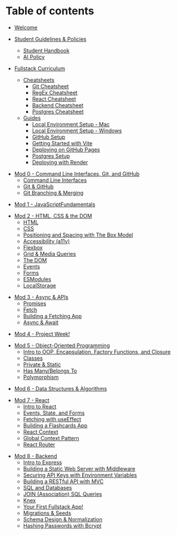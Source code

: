 # Table of contents

* [Welcome](README.md)
* [Student Guidelines & Policies](guidelines-and-policies/README.md)
  * [Student Handbook](guidelines-and-policies/student-handbook.md)
  * [AI Policy](guidelines-and-policies/ai-policy.md)

* [Fullstack Curriculum](fullstack-curriculum/README.md)
  * [Cheatsheets](fullstack-curriculum/cheatsheets/README.md)
    * [Git Cheatsheet](fullstack-curriculum/cheatsheets/git-cheatsheet.md)
    * [RegEx Cheatsheet](fullstack-curriculum/cheatsheets/regex-cheatsheet.md)
    * [React Cheatsheet](fullstack-curriculum/cheatsheets/react-cheatsheet.md)
    * [Backend Cheatsheet](fullstack-curriculum/cheatsheets/backend-cheatsheet.md)
    * [Postgres Cheatsheet](fullstack-curriculum/cheatsheets/postgres-cheatsheet.md)

  <!-- ------------------------------------- -->
  * [Guides](fullstack-curriculum/guides/README.md)
    * [Local Environment Setup - Mac](fullstack-curriculum/guides/local-environment-setup-mac.md)
    * [Local Environment Setup - Windows](fullstack-curriculum/guides/local-environment-setup-windows.md)
    * [GitHub Setup](fullstack-curriculum/guides/github-setup.md)
    * [Getting Started with Vite](fullstack-curriculum/guides/getting-started-with-vite.md)
    * [Deploying on GitHub Pages](fullstack-curriculum/guides/deploying-vite-with-github-pages.md)
    * [Postgres Setup](fullstack-curriculum/guides/postgres-setup.md)
    * [Deploying with Render](fullstack-curriculum/guides/deploying-using-render.md)

<!-- ------------------------------------- -->

  * [Mod 0 - Command Line Interfaces, Git, and GitHub](fullstack-curriculum/mod-0-command-line-interfaces-git-and-github/README.md)
    * [Command Line Interfaces](fullstack-curriculum/mod-0-command-line-interfaces-git-and-github/1-command-line-interfaces.md)
    * [Git & GitHub](fullstack-curriculum/mod-0-command-line-interfaces-git-and-github/2-git-github.md)
    * [Git Branching & Merging](fullstack-curriculum/mod-0-command-line-interfaces-git-and-github/3-git-branching-merging.md)

  <!-- ------------------------------------- -->
  * [Mod 1 - JavaScriptFundamentals](fullstack-curriculum/mod-1-javascript-fundamentals/README.md)

  <!-- ------------------------------------- -->
  * [Mod 2 - HTML, CSS & the DOM](fullstack-curriculum/mod-2-html-css-dom/README.md)
    * [HTML](fullstack-curriculum/mod-2-html-css-dom/1-html.md)
    * [CSS](fullstack-curriculum/mod-2-html-css-dom/2-css.md)
    * [Positioning and Spacing with The Box Model](fullstack-curriculum/mod-2-html-css-dom/3-box-model.md)
    * [Accessibility (a11y)](fullstack-curriculum/mod-2-html-css-dom/4-accessibility.md)
    * [Flexbox](fullstack-curriculum/mod-2-html-css-dom/5-flexbox.md)
    * [Grid & Media Queries](fullstack-curriculum/mod-2-html-css-dom/6-grid-media-queries.md)
    * [The DOM](fullstack-curriculum/mod-2-html-css-dom/7-intro-to-dom.md)
    * [Events](fullstack-curriculum/mod-2-html-css-dom/8-events.md)
    * [Forms](fullstack-curriculum/mod-2-html-css-dom/9-forms.md)
    * [ESModules](fullstack-curriculum/mod-2-html-css-dom/10-esmodules.md)
    * [LocalStorage](fullstack-curriculum/mod-2-html-css-dom/11-localStorage.md)

  <!-- ------------------------------------- -->
  * [Mod 3 - Async & APIs](fullstack-curriculum/mod-3-async/README.md)
    * [Promises](fullstack-curriculum/mod-3-async/1-promises.md)
    * [Fetch](fullstack-curriculum/mod-3-async/2-fetch.md)
    * [Building a Fetching App](fullstack-curriculum/mod-3-async/3-building-a-fetching-app.md)
    * [Async & Await](fullstack-curriculum/mod-3-async/4-async-await.md)

  <!-- ------------------------------------- -->
  * [Mod 4 - Project Week!](fullstack-curriculum/mod-4-project-week/README.md)

  <!-- ------------------------------------- -->
  * [Mod 5 - Object-Oriented Programming](fullstack-curriculum/mod-5-oop/README.md)
    * [Intro to OOP, Encapsulation, Factory Functions, and Closure](fullstack-curriculum/mod-5-oop/1-encapsulation-factories-and-closure.md)
    * [Classes](fullstack-curriculum/mod-5-oop/2-classes.md)
    * [Private & Static](fullstack-curriculum/mod-5-oop/3-private-properties-static-methods.md)
    * [Has Many/Belongs To](fullstack-curriculum/mod-5-oop/5-has-many-belongs-to.md)
    * [Polymorphism](fullstack-curriculum/mod-5-oop/7-polymorphism.md)

  <!-- ------------------------------------- -->
  * [Mod 6 - Data Structures & Algorithms](fullstack-curriculum/mod-6-ds-a/README.md)

  <!-- ------------------------------------- -->
  * [Mod 7 - React](fullstack-curriculum/mod-7-react/README.md)
    * [Intro to React](fullstack-curriculum/mod-7-react/1-intro-to-react.md)
    * [Events, State, and Forms](fullstack-curriculum/mod-7-react/2-events-state-and-forms.md)
    * [Fetching with useEffect](fullstack-curriculum/mod-7-react/3-fetching-useeffect.md)
    * [Building a Flashcards App](fullstack-curriculum/mod-7-react/4-flashcards-app.md)
    * [React Context](fullstack-curriculum/mod-7-react/5-react-context.md)
    * [Global Context Pattern](fullstack-curriculum/mod-7-react/6-global-context-pattern.md)
    * [React Router](fullstack-curriculum/mod-7-react/7-react-router.md)


  <!-- ------------------------------------- -->
  * [Mod 8 - Backend](fullstack-curriculum/mod-8-backend/README.md)
    * [Intro to Express](fullstack-curriculum/mod-8-backend/1-intro-to-express.md)
    * [Building a Static Web Server with Middleware](fullstack-curriculum/mod-8-backend/2-building-a-static-web-server-with-middleware.md)
    * [Securing API Keys with Environment Variables](fullstack-curriculum/mod-8-backend/3-securing-api-keys-with-environment-variables.md)
    * [Building a RESTful API with MVC](fullstack-curriculum/mod-8-backend/4-building-a-rest-api-with-mvc.md)
    * [SQL and Databases](fullstack-curriculum/mod-8-backend/5-sql-and-databases.md)
    * [JOIN (Association) SQL Queries](fullstack-curriculum/mod-8-backend/6-join-sql-queries.md)
    * [Knex](fullstack-curriculum/mod-8-backend/7-knex.md)
    * [Your First Fullstack App!](fullstack-curriculum/mod-8-backend/8-your-first-fullstack-app.md)
    * [Migrations & Seeds](fullstack-curriculum/mod-8-backend/9-migrations-and-seeds.md)
    * [Schema Design & Normalization](fullstack-curriculum/mod-8-backend/10-schema-design-and-normalization.md)
    * [Hashing Passwords with Bcrypt](fullstack-curriculum/mod-8-backend/11-hashing-passwords-with-bcrypt.md)
